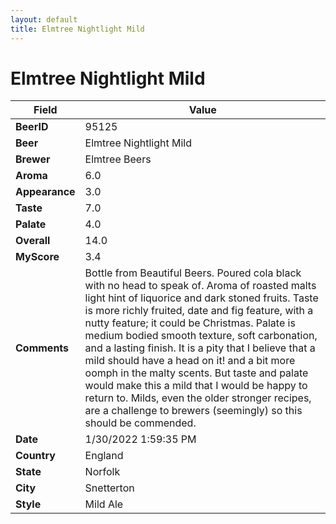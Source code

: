 ```yaml
---
layout: default
title: Elmtree Nightlight Mild
---
```


# Elmtree Nightlight Mild

| Field         | Value     |
|---------------|-----------|
| **BeerID** | 95125 |
| **Beer** | Elmtree Nightlight Mild |
| **Brewer** | Elmtree Beers |
| **Aroma** | 6.0 |
| **Appearance** | 3.0 |
| **Taste** | 7.0 |
| **Palate** | 4.0 |
| **Overall** | 14.0 |
| **MyScore** | 3.4 |
| **Comments** | Bottle from Beautiful Beers. Poured cola black with no head to speak of. Aroma of roasted malts light hint of liquorice and dark stoned fruits. Taste is more richly fruited, date and fig feature, with a nutty feature; it could be Christmas. Palate is medium bodied smooth texture, soft carbonation, and a lasting finish. It is a pity that I believe that a mild should have a head on it! and a bit more oomph in the malty scents. But taste and palate would make this a mild that I would be happy to return to. Milds, even the older stronger recipes, are a challenge to brewers (seemingly) so this should be commended. |
| **Date** | 1/30/2022 1:59:35 PM |
| **Country** | England |
| **State** | Norfolk |
| **City** | Snetterton |
| **Style** | Mild Ale |
